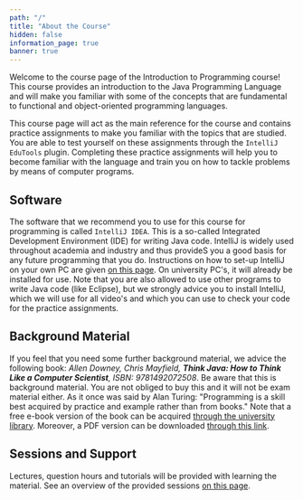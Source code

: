 ```yaml
---
path: "/"
title: "About the Course"
hidden: false
information_page: true
banner: true
---
```


Welcome to the course page of the Introduction to Programming course! This course provides an introduction to the Java Programming Language and will make you familiar with some of the concepts that are fundamental to functional and object-oriented programming languages.

This course page will act as the main reference for the course and contains practice assignments to make you familiar with the topics that are studied. You are able to test yourself on these assignments through the `IntelliJ EduTools` plugin. Completing these practice assignments will help you to become familiar with the language and train you on how to tackle problems by means of computer programs.

## Software
The software that we recommend you to use for this course for programming is called `IntelliJ IDEA`. This is a so-called Integrated Development Environment (IDE) for writing Java code. IntelliJ is widely used throughout academia and industry and thus provideS you a good basis for any future programming that you do. Instructions on how to set-up IntelliJ on your own PC are given [on this page](./installation). On university PC's, it will already be installed for use. Note that you are also allowed to use other programs to write Java code (like Eclipse), but we strongly advice you to install IntelliJ, which we will use for all video's and which you can use to check your code for the practice assignments.

## Background Material
If you feel that you need some further background material, we advice the following book: _Allen Downey, Chris Mayfield, **Think Java: How to Think Like a Computer Scientist**, ISBN: 9781492072508_. Be aware that this is background material. You are not obliged to buy this and it will not be exam material either. As it once was said by Alan Turing: "Programming is a skill best acquired by practice and example rather than from books." Note that a free e-book version of the book can be acquired [through the university library](https://eur-on-worldcat-org.eur.idm.oclc.org/oclc/1138950137). Moreover, a PDF version can be downloaded [through this link](http://greenteapress.com/thinkjava7/thinkjava2.pdf).

## Sessions and Support
Lectures, question hours and tutorials will be provided with learning the material. See an overview of the provided sessions [on this page](/sessions-and-support).
